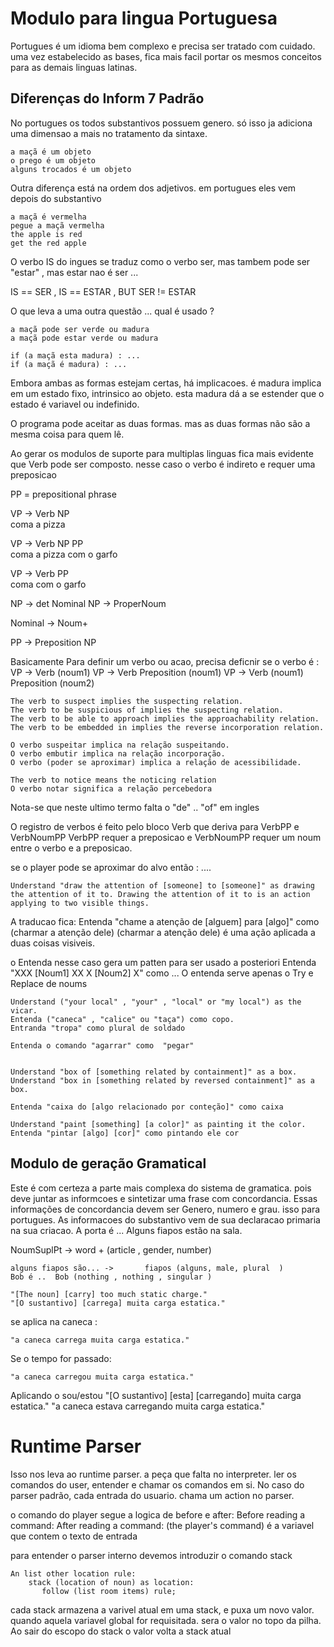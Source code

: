  # Modulo para lingua Portuguesa

Portugues é um idioma bem complexo e precisa ser tratado com cuidado. uma vez estabelecido as bases, fica mais facil portar os mesmos conceitos para as demais linguas latinas.


## Diferenças do Inform 7 Padrão

No portugues os todos substantivos possuem genero. só isso ja adiciona uma dimensao a mais no tratamento da sintaxe.

    a maçã é um objeto
    o prego é um objeto
    alguns trocados é um objeto
    
Outra diferença está na ordem dos adjetivos. em portugues eles vem depois do substantivo

    a maçã é vermelha
    pegue a maçã vermelha
    the apple is red
    get the red apple
    
O verbo IS do ingues se traduz como o verbo ser, mas tambem pode ser "estar" , mas estar nao é ser ...

IS == SER , IS == ESTAR , BUT SER != ESTAR   


O que leva a uma outra questão ... qual é usado ?

    a maçã pode ser verde ou madura
    a maçã pode estar verde ou madura
    
    if (a maçã esta madura) : ...
    if (a maçã é madura) : ...
    
Embora ambas as formas estejam certas, há implicacoes. 
   é madura implica em um estado fixo, intrinsico ao objeto. 
   esta madura  dá a se estender que o estado é variavel ou indefinido.

O programa pode aceitar as duas formas. mas as duas formas não são a mesma coisa para quem lê.
   
Ao gerar os modulos de suporte para multiplas linguas fica mais evidente que Verb pode ser composto. nesse caso o verbo é indireto e requer uma preposicao

PP = prepositional phrase 

VP -> Verb NP      
   coma a pizza

VP -> Verb NP PP   
   coma a pizza com o garfo

VP -> Verb PP  
   coma com o garfo

NP -> det Nominal
NP -> ProperNoum

Nominal -> Noum+  

 PP -> Preposition NP 

 Basicamente Para definir um verbo ou acao, precisa deficnir se o verbo é :
VP -> Verb (noum1)
VP -> Verb Preposition (noum1) 
VP -> Verb (noum1) Preposition (noum2)


	The verb to suspect implies the suspecting relation. 
	The verb to be suspicious of implies the suspecting relation.
	The verb to be able to approach implies the approachability relation.
	The verb to be embedded in implies the reverse incorporation relation.

    O verbo suspeitar implica na relação suspeitando.
    O verbo embutir implica na relação incorporação.
    O verbo (poder se aproximar) implica a relação de acessibilidade.

    The verb to notice means the noticing relation
    O verbo notar significa a relação percebedora 

Nota-se que neste ultimo termo falta o "de" .. "of"  em ingles

O registro de verbos é feito pelo bloco Verb que deriva para VerbPP e VerbNoumPP
VerbPP requer a preposicao e VerbNoumPP requer um noum entre o verbo e a preposicao.





se o player pode se aproximar do alvo então : ....

    Understand "draw the attention of [someone] to [someone]" as drawing the attention of it to. Drawing the attention of it to is an action applying to two visible things.

A traducao fica:
    Entenda "chame a atenção de [alguem] para [algo]" como (charmar a atenção dele)
    (charmar a atenção dele) é uma ação aplicada a duas coisas visiveis.


o Entenda nesse caso gera um patten para ser usado a posteriori
Entenda "XXX [Noum1] XX X [Noum2] X"  como ...  O entenda serve apenas o Try e Replace de noums

    Understand ("your local" , "your" , "local" or "my local") as the vicar.
    Entenda ("caneca" , "calice" ou "taça") como copo.
    Entranda "tropa" como plural de soldado

    Entenda o comando "agarrar" como  "pegar"


    Understand "box of [something related by containment]" as a box.
	Understand "box in [something related by reversed containment]" as a box.

    Entenda "caixa do [algo relacionado por conteção]" como caixa

    Understand "paint [something] [a color]" as painting it the color. 
    Entenda "pintar [algo] [cor]" como pintando ele cor 




## Modulo de geração Gramatical

Este é com certeza a parte mais complexa do sistema de gramatica. pois deve juntar as informcoes e sintetizar uma frase com concordancia.
  Essas informações de concordancia devem ser Genero, numero e grau. isso para portugues.  As informacoes do substantivo vem de sua declaracao primaria na sua criacao.
   A porta é ...
   Alguns fiapos estão na sala.

   NoumSuplPt ->  word + (article , gender, number)

    alguns fiapos são... ->       fiapos (alguns, male, plural  ) 
    Bob é ..  Bob (nothing , nothing , singular )

    "[The noun] [carry] too much static charge."
    "[O sustantivo] [carrega] muita carga estatica."

se aplica na caneca :

    "a caneca carrega muita carga estatica."    

Se o tempo for passado:

    "a caneca carregou muita carga estatica."    

Aplicando o sou/estou
    "[O sustantivo] [esta] [carregando] muita carga estatica." 
    "a caneca estava carregando muita carga estatica."    




# Runtime Parser

Isso nos leva ao runtime parser. a peça que falta no interpreter. ler os comandos do user, entender e chamar os comandos em si.
No caso do parser padrão, cada entrada do usuario. chama um action no parser.

o comando do player segue a logica de before e after:
Before reading a command:
After reading a command:
(the player's command) é a variavel que contem o texto de entrada

para entender o parser interno devemos introduzir o comando  stack 

    An list other location rule:   
        stack (location of noun) as location:
           follow (list room items) rule; 

cada  stack armazena a varivel atual em uma stack, e puxa um novo valor. quando aquela variavel global for requisitada. sera o valor no topo da pilha.
Ao sair do escopo do stack o valor volta a stack atual
      
